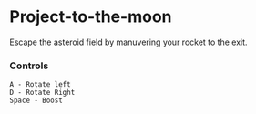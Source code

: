# Project-to-the-moon

Escape the asteroid field by manuvering your rocket to the exit.

### Controls
```
A - Rotate left
D - Rotate Right
Space - Boost
```

